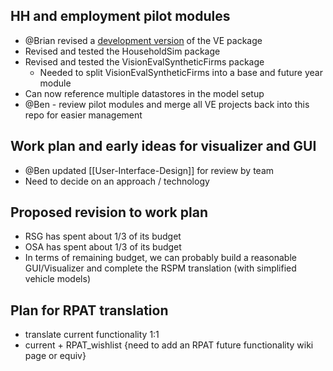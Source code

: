 ## HH and employment pilot modules
  - @Brian revised a [development version](https://github.com/gregorbj/VisionEval/tree/Development) of the VE package
  - Revised and tested the HouseholdSim package
  - Revised and tested the VisionEvalSyntheticFirms package
    - Needed to split VisionEvalSyntheticFirms into a base and future year module
  - Can now reference multiple datastores in the model setup
  - @Ben - review pilot modules and merge all VE projects back into this repo for easier management

## Work plan and early ideas for visualizer and GUI
  - @Ben updated [[User-Interface-Design]] for review by team
  - Need to decide on an approach / technology

## Proposed revision to work plan
  - RSG has spent about 1/3 of its budget
  - OSA has spent about 1/3 of its budget
  - In terms of remaining budget, we can probably build a reasonable GUI/Visualizer and complete the RSPM translation (with simplified vehicle models)

## Plan for RPAT translation
 - translate current functionality 1:1
 - current + RPAT_wishlist {need to add an RPAT future functionality wiki page or equiv}


